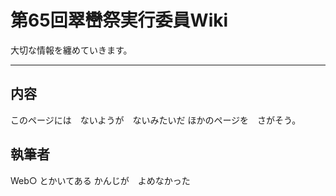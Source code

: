 第65回翠巒祭実行委員Wiki
====

大切な情報を纏めていきます。

----

## 内容

このページには　ないようが　ないみたいだ
ほかのページを　さがそう。

## 執筆者

Web○ とかいてある
かんじが　よめなかった
